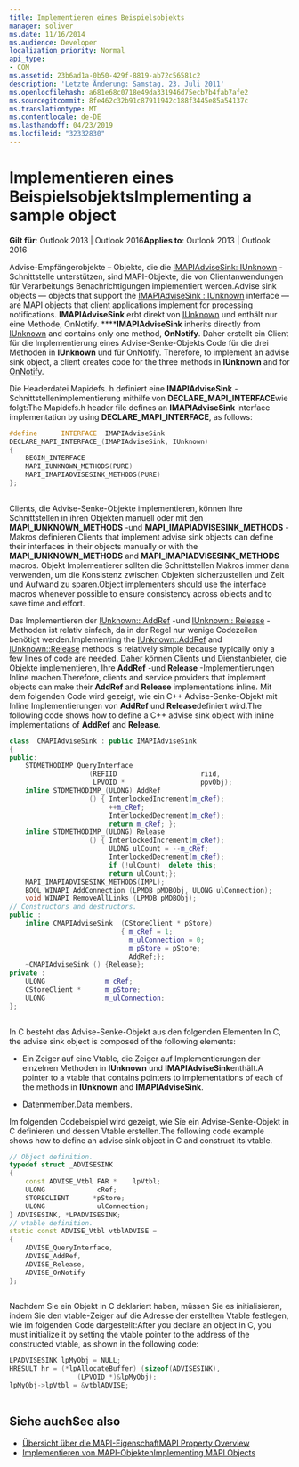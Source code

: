 ```yaml
---
title: Implementieren eines Beispielsobjekts
manager: soliver
ms.date: 11/16/2014
ms.audience: Developer
localization_priority: Normal
api_type:
- COM
ms.assetid: 23b6ad1a-0b50-429f-8819-ab72c56581c2
description: 'Letzte Änderung: Samstag, 23. Juli 2011'
ms.openlocfilehash: a681e68c0718e49da331946d75ecb7b4fab7afe2
ms.sourcegitcommit: 8fe462c32b91c87911942c188f3445e85a54137c
ms.translationtype: MT
ms.contentlocale: de-DE
ms.lasthandoff: 04/23/2019
ms.locfileid: "32332830"
---
```

# <a name="implementing-a-sample-object"></a><span data-ttu-id="21a75-103">Implementieren eines Beispielsobjekts</span><span class="sxs-lookup"><span data-stu-id="21a75-103">Implementing a sample object</span></span>

<span data-ttu-id="21a75-104">**Gilt für**: Outlook 2013 | Outlook 2016</span><span class="sxs-lookup"><span data-stu-id="21a75-104">**Applies to**: Outlook 2013 | Outlook 2016</span></span> 
  
<span data-ttu-id="21a75-105">Advise-Empfängerobjekte – Objekte, die die [IMAPIAdviseSink: IUnknown](imapiadvisesinkiunknown.md) -Schnittstelle unterstützen, sind MAPI-Objekte, die von Clientanwendungen für Verarbeitungs Benachrichtigungen implementiert werden.</span><span class="sxs-lookup"><span data-stu-id="21a75-105">Advise sink objects — objects that support the [IMAPIAdviseSink : IUnknown](imapiadvisesinkiunknown.md) interface — are MAPI objects that client applications implement for processing notifications.</span></span> <span data-ttu-id="21a75-106">**IMAPIAdviseSink** erbt direkt von [IUnknown](https://msdn.microsoft.com/library/ms680509%28v=VS.85%29.aspx) und enthält nur eine Methode, OnNotify. \*\*\*\*</span><span class="sxs-lookup"><span data-stu-id="21a75-106">**IMAPIAdviseSink** inherits directly from [IUnknown](https://msdn.microsoft.com/library/ms680509%28v=VS.85%29.aspx) and contains only one method, **OnNotify**.</span></span> <span data-ttu-id="21a75-107">Daher erstellt ein Client für die Implementierung eines Advise-Senke-Objekts Code für die drei Methoden in **IUnknown** und für OnNotify. [](imapiadvisesink-onnotify.md)</span><span class="sxs-lookup"><span data-stu-id="21a75-107">Therefore, to implement an advise sink object, a client creates code for the three methods in **IUnknown** and for [OnNotify](imapiadvisesink-onnotify.md).</span></span>
  
<span data-ttu-id="21a75-108">Die Headerdatei Mapidefs. h definiert eine **IMAPIAdviseSink** -Schnittstellenimplementierung mithilfe von **DECLARE_MAPI_INTERFACE**wie folgt:</span><span class="sxs-lookup"><span data-stu-id="21a75-108">The Mapidefs.h header file defines an **IMAPIAdviseSink** interface implementation by using **DECLARE_MAPI_INTERFACE**, as follows:</span></span>
  
```cpp
#define      INTERFACE  IMAPIAdviseSink
DECLARE_MAPI_INTERFACE_(IMAPIAdviseSink, IUnknown)
{
    BEGIN_INTERFACE
    MAPI_IUNKNOWN_METHODS(PURE)
    MAPI_IMAPIADVISESINK_METHODS(PURE)
};
 
```

<span data-ttu-id="21a75-109">Clients, die Advise-Senke-Objekte implementieren, können Ihre Schnittstellen in ihren Objekten manuell oder mit den **MAPI_IUNKNOWN_METHODS** -und **MAPI_IMAPIADVISESINK_METHODS** -Makros definieren.</span><span class="sxs-lookup"><span data-stu-id="21a75-109">Clients that implement advise sink objects can define their interfaces in their objects manually or with the **MAPI_IUNKNOWN_METHODS** and **MAPI_IMAPIADVISESINK_METHODS** macros.</span></span> <span data-ttu-id="21a75-110">Objekt Implementierer sollten die Schnittstellen Makros immer dann verwenden, um die Konsistenz zwischen Objekten sicherzustellen und Zeit und Aufwand zu sparen.</span><span class="sxs-lookup"><span data-stu-id="21a75-110">Object implementers should use the interface macros whenever possible to ensure consistency across objects and to save time and effort.</span></span> 
  
<span data-ttu-id="21a75-111">Das Implementieren der [IUnknown:: AddRef](https://msdn.microsoft.com/library/ms691379%28v=VS.85%29.aspx) -und [IUnknown:: Release](https://msdn.microsoft.com/library/ms682317%28v=VS.85%29.aspx) -Methoden ist relativ einfach, da in der Regel nur wenige Codezeilen benötigt werden.</span><span class="sxs-lookup"><span data-stu-id="21a75-111">Implementing the [IUnknown::AddRef](https://msdn.microsoft.com/library/ms691379%28v=VS.85%29.aspx) and [IUnknown::Release](https://msdn.microsoft.com/library/ms682317%28v=VS.85%29.aspx) methods is relatively simple because typically only a few lines of code are needed.</span></span> <span data-ttu-id="21a75-112">Daher können Clients und Dienstanbieter, die Objekte implementieren, Ihre **AddRef** -und **Release** -Implementierungen Inline machen.</span><span class="sxs-lookup"><span data-stu-id="21a75-112">Therefore, clients and service providers that implement objects can make their **AddRef** and **Release** implementations inline.</span></span> <span data-ttu-id="21a75-113">Mit dem folgenden Code wird gezeigt, wie ein C++ Advise-Senke-Objekt mit Inline Implementierungen von **AddRef** und **Release**definiert wird.</span><span class="sxs-lookup"><span data-stu-id="21a75-113">The following code shows how to define a C++ advise sink object with inline implementations of **AddRef** and **Release**.</span></span>
  
```cpp
class  CMAPIAdviseSink : public IMAPIAdviseSink
{
public:
    STDMETHODIMP QueryInterface
                    (REFIID                     riid,
                     LPVOID *                   ppvObj);
    inline STDMETHODIMP_(ULONG) AddRef
                    () { InterlockedIncrement(m_cRef);
                         ++m_cRef;
                         InterlockedDecrement(m_cRef);
                         return m_cRef; };
    inline STDMETHODIMP_(ULONG) Release
                    () { InterlockedIncrement(m_cRef);
                         ULONG ulCount = --m_cRef;
                         InterlockedDecrement(m_cRef);
                         if (!ulCount)  delete this;
                         return ulCount;};
    MAPI_IMAPIADVISESINK_METHODS(IMPL);
    BOOL WINAPI AddConnection (LPMDB pMDBObj, ULONG ulConnection);
    void WINAPI RemoveAllLinks (LPMDB pMDBObj);
// Constructors and destructors.
public :
    inline CMAPIAdviseSink  (CStoreClient * pStore)
                            { m_cRef = 1;
                              m_ulConnection = 0;
                              m_pStore = pStore;
                              AddRef;};
    ~CMAPIAdviseSink () {Release};
private :
    ULONG               m_cRef;
    CStoreClient *      m_pStore;
    ULONG               m_ulConnection;
};
 
```

<span data-ttu-id="21a75-114">In C besteht das Advise-Senke-Objekt aus den folgenden Elementen:</span><span class="sxs-lookup"><span data-stu-id="21a75-114">In C, the advise sink object is composed of the following elements:</span></span>
  
- <span data-ttu-id="21a75-115">Ein Zeiger auf eine Vtable, die Zeiger auf Implementierungen der einzelnen Methoden in **IUnknown** und **IMAPIAdviseSink**enthält.</span><span class="sxs-lookup"><span data-stu-id="21a75-115">A pointer to a vtable that contains pointers to implementations of each of the methods in **IUnknown** and **IMAPIAdviseSink**.</span></span>
    
- <span data-ttu-id="21a75-116">Datenmember.</span><span class="sxs-lookup"><span data-stu-id="21a75-116">Data members.</span></span>
    
<span data-ttu-id="21a75-117">Im folgenden Codebeispiel wird gezeigt, wie Sie ein Advise-Senke-Objekt in C definieren und dessen Vtable erstellen.</span><span class="sxs-lookup"><span data-stu-id="21a75-117">The following code example shows how to define an advise sink object in C and construct its vtable.</span></span> 
  
```cpp
// Object definition.
typedef struct _ADVISESINK
{
    const ADVISE_Vtbl FAR *    lpVtbl;
    ULONG             cRef;
    STORECLIENT      *pStore;
    ULONG             ulConnection;
} ADVISESINK, *LPADVISESINK;
// vtable definition.
static const ADVISE_Vtbl vtblADVISE =
{
    ADVISE_QueryInterface,
    ADVISE_AddRef,
    ADVISE_Release,
    ADVISE_OnNotify
};
 
```

<span data-ttu-id="21a75-118">Nachdem Sie ein Objekt in C deklariert haben, müssen Sie es initialisieren, indem Sie den vtable-Zeiger auf die Adresse der erstellten Vtable festlegen, wie im folgenden Code dargestellt:</span><span class="sxs-lookup"><span data-stu-id="21a75-118">After you declare an object in C, you must initialize it by setting the vtable pointer to the address of the constructed vtable, as shown in the following code:</span></span>
  
```cpp
LPADVISESINK lpMyObj = NULL;
HRESULT hr = (*lpAllocateBuffer) (sizeof(ADVISESINK),
                 (LPVOID *)&lpMyObj);
lpMyObj->lpVtbl = &vtblADVISE;
 
```

## <a name="see-also"></a><span data-ttu-id="21a75-119">Siehe auch</span><span class="sxs-lookup"><span data-stu-id="21a75-119">See also</span></span>

- [<span data-ttu-id="21a75-120">Übersicht über die MAPI-Eigenschaft</span><span class="sxs-lookup"><span data-stu-id="21a75-120">MAPI Property Overview</span></span>](mapi-property-overview.md)
- [<span data-ttu-id="21a75-121">Implementieren von MAPI-Objekten</span><span class="sxs-lookup"><span data-stu-id="21a75-121">Implementing MAPI Objects</span></span>](implementing-mapi-objects.md)

